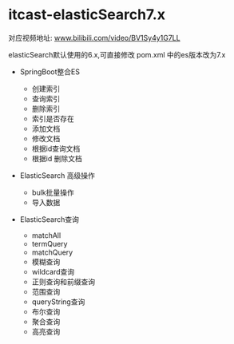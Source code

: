 # itcast-elasticSearch7.x

对应视频地址: www.bilibili.com/video/BV1Sy4y1G7LL

elasticSearch默认使用的6.x,可直接修改 pom.xml 中的es版本改为7.x

- SpringBoot整合ES
  - 创建索引
  - 查询索引
  - 删除索引
  - 索引是否存在
  - 添加文档
  - 修改文档
  - 根据id查询文档
  - 根据id 删除文档
  
- ElasticSearch 高级操作
  - bulk批量操作
  - 导入数据

- ElasticSearch查询 
  - matchAll
  - termQuery
  - matchQuery
  - 模糊查询
  - wildcard查询
  - 正则查询和前缀查询
  - 范围查询
  - queryString查询
  - 布尔查询
  - 聚合查询
  - 高亮查询